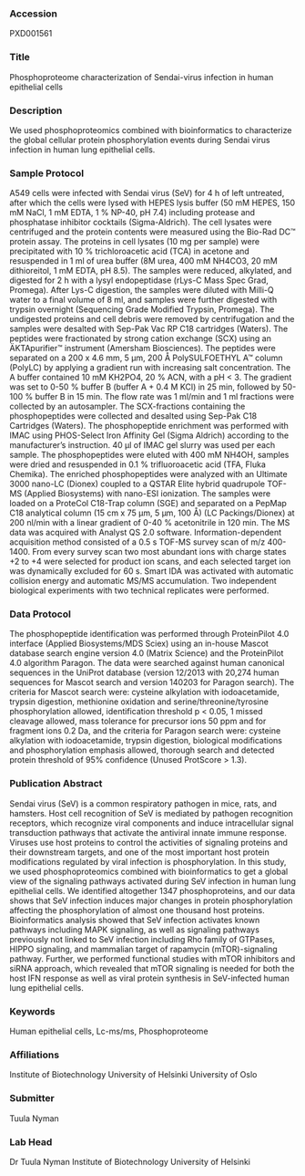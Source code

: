 ### Accession
PXD001561

### Title
Phosphoproteome characterization of Sendai-virus infection in human epithelial cells

### Description
We used phosphoproteomics combined with bioinformatics to characterize the global cellular protein phosphorylation events during Sendai virus infection in human lung epithelial cells.

### Sample Protocol
A549 cells were infected with Sendai virus (SeV) for 4 h of left untreated, after which the cells were lysed with HEPES lysis buffer (50 mM HEPES, 150 mM NaCl, 1 mM EDTA, 1 % NP-40, pH 7.4) including protease and phosphatase inhibitor cocktails (Sigma-Aldrich). The cell lysates were centrifuged and the protein contents were measured using the Bio-Rad DC™ protein assay. The proteins in cell lysates (10 mg per sample) were precipitated with 10 % trichloroacetic acid (TCA) in acetone and resuspended in 1 ml of urea buffer (8M urea, 400 mM NH4CO3, 20 mM dithioreitol, 1 mM EDTA, pH 8.5). The samples were reduced, alkylated, and digested for 2 h with a lysyl endopeptidase (rLys-C Mass Spec Grad, Promega). After Lys-C digestion, the samples were diluted with Milli-Q water to a final volume of 8 ml, and samples were further digested with trypsin overnight (Sequencing Grade Modified Trypsin, Promega). The undigested proteins and cell debris were removed by centrifugation and the samples were desalted with Sep-Pak Vac RP C18 cartridges (Waters). The peptides were fractionated by strong cation exchange (SCX) using an ÄKTApurifier™ instrument (Amersham Biosciences). The peptides were separated on a 200 x 4.6 mm, 5 μm, 200 Å PolySULFOETHYL A™ column (PolyLC) by applying a gradient run with increasing salt concentration. The A buffer contained 10 mM KH2PO4, 20 % ACN, with a pH < 3. The gradient was set to 0-50 % buffer B (buffer A + 0.4 M KCl) in 25 min, followed by 50-100 % buffer B in 15 min. The flow rate was 1 ml/min and 1 ml fractions were collected by an autosampler. The SCX-fractions containing the phosphopeptides were collected and desalted using Sep-Pak C18 Cartridges (Waters). The phosphopeptide enrichment was performed with IMAC using PHOS-Select Iron Affinity Gel (Sigma Aldrich) according to the manufacturer’s instruction. 40 µl of IMAC gel slurry was used per each sample. The phosphopeptides were eluted with 400 mM NH4OH, samples were dried and resuspended in 0.1 % trifluoroacetic acid (TFA, Fluka Chemika). The enriched phosphopeptides were analyzed with an Ultimate 3000 nano-LC (Dionex) coupled to a QSTAR Elite hybrid quadrupole TOF-MS (Applied Biosystems) with nano-ESI ionization. The samples were loaded on a ProteCol C18-Trap column (SGE) and separated on a PepMap C18 analytical column (15 cm x 75 μm, 5 μm, 100 Å) (LC Packings/Dionex) at 200 nl/min with a linear gradient of 0-40 % acetonitrile in 120 min. The MS data was acquired with Analyst QS 2.0 software. Information-dependent acquisition method consisted of a 0.5 s TOF-MS survey scan of m/z 400-1400. From every survey scan two most abundant ions with charge states +2 to +4 were selected for product ion scans, and each selected target ion was dynamically excluded for 60 s. Smart IDA was activated with automatic collision energy and automatic MS/MS accumulation. Two independent biological experiments with two technical replicates were performed.

### Data Protocol
The phosphopeptide identification was performed through ProteinPilot 4.0 interface (Applied Biosystems/MDS Sciex) using an in-house Mascot database search engine version 4.0 (Matrix Science) and the ProteinPilot 4.0 algorithm Paragon. The data were searched against human canonical sequences in the UniProt database (version 12/2013 with 20,274 human sequences for Mascot search and version 140203 for Paragon search). The criteria for Mascot search were: cysteine alkylation with iodoacetamide, trypsin digestion, methionine oxidation and serine/threonine/tyrosine phosphorylation allowed, identification threshold p < 0.05, 1 missed cleavage allowed, mass tolerance for precursor ions 50 ppm and for fragment ions 0.2 Da, and the criteria for Paragon search were: cysteine alkylation with iodoacetamide, trypsin digestion, biological modifications and phosphorylation emphasis allowed, thorough search and detected protein threshold of 95% confidence (Unused ProtScore > 1.3).

### Publication Abstract
Sendai virus (SeV) is a common respiratory pathogen in mice, rats, and hamsters. Host cell recognition of SeV is mediated by pathogen recognition receptors, which recognize viral components and induce intracellular signal transduction pathways that activate the antiviral innate immune response. Viruses use host proteins to control the activities of signaling proteins and their downstream targets, and one of the most important host protein modifications regulated by viral infection is phosphorylation. In this study, we used phosphoproteomics combined with bioinformatics to get a global view of the signaling pathways activated during SeV infection in human lung epithelial cells. We identified altogether 1347 phosphoproteins, and our data shows that SeV infection induces major changes in protein phosphorylation affecting the phosphorylation of almost one thousand host proteins. Bioinformatics analysis showed that SeV infection activates known pathways including MAPK signaling, as well as signaling pathways previously not linked to SeV infection including Rho family of GTPases, HIPPO signaling, and mammalian target of rapamycin (mTOR)-signaling pathway. Further, we performed functional studies with mTOR inhibitors and siRNA approach, which revealed that mTOR signaling is needed for both the host IFN response as well as viral protein synthesis in SeV-infected human lung epithelial cells.

### Keywords
Human epithelial cells, Lc-ms/ms, Phosphoproteome

### Affiliations
Institute of Biotechnology University of Helsinki
University of Oslo

### Submitter
Tuula Nyman

### Lab Head
Dr Tuula Nyman
Institute of Biotechnology University of Helsinki


